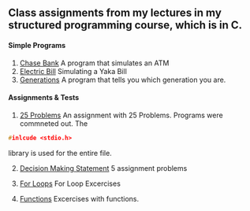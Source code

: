 ## Class assignments from my lectures in my structured programming course, which is in C.

#### Simple Programs
1. [Chase Bank](https://github.com/anzonathan/UCU-BSCS/blob/main/Year%201/Sem%201/C/Chase%20Bank.c) A program that simulates an ATM
2. [Electric Bill](https://github.com/anzonathan/UCU-BSCS/blob/main/Year%201/Sem%201/C/Electric%20Bill.c) Simulating a Yaka Bill
3. [Generations](https://github.com/anzonathan/UCU-BSCS/blob/main/Year%201/Sem%201/C/Generations.c) A program that tells you which generation you are.

#### Assignments & Tests
1. [25 Problems](https://github.com/anzonathan/UCU-BSCS/blob/main/Year%201/Sem%201/C/25%20Problems.c) An assignment with 25 Problems. Programs were commneted out. 
The 
```c
#inlcude <stdio.h>
```
library is used for the entire file.

2. [Decision Making Statement](https://github.com/anzonathan/UCU-BSCS/blob/main/Year%201/Sem%201/C/Decsion%20Making%20Statements.c) 5 assignment problems

3. [For Loops](https://github.com/anzonathan/UCU-BSCS/blob/main/Year%201/Sem%201/C/Decsion%20Making%20Statements.c) For Loop Excercises

4. [Functions](https://github.com/anzonathan/UCU-BSCS/blob/main/Year%201/Sem%201/C/Functions.c) Excercises with functions.


   
